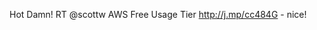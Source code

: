 <!--
id: 1374414579
link: http://kevinisom.info/post/1374414579/hot-damn-rt-scottw-aws-free-usage-tier
slug: hot-damn-rt-scottw-aws-free-usage-tier
date: Sat Oct 23 2010 06:24:11 GMT+1300 (NZDT)
raw: {"blog_name":"kevinisom","id":1374414579,"post_url":"http://kevinisom.info/post/1374414579/hot-damn-rt-scottw-aws-free-usage-tier","slug":"hot-damn-rt-scottw-aws-free-usage-tier","type":"text","date":"2010-10-22 17:24:11 GMT","timestamp":1287768251,"state":"published","format":"html","reblog_key":"vUd85tWk","tags":[],"short_url":"http://tmblr.co/Zw68Yy1Hw_Rp","highlighted":[],"feed_item":"http://twitter.com/kev_nz/statuses/28057727865","from_feed_id":"650289","note_count":0,"title":null,"body":"<p>Hot Damn! RT @scottw AWS Free Usage Tier <a href=\"http://j.mp/cc484G\" target=\"_blank\">http://j.mp/cc484G</a> - nice!</p>"}
publish: 2010-10-023
tags: 
title: null
-->


Hot Damn! RT @scottw AWS Free Usage Tier <http://j.mp/cc484G> - nice!


